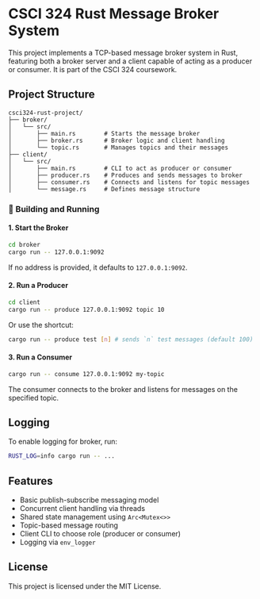 # CSCI 324 Rust Message Broker System

This project implements a TCP-based message broker system in Rust, featuring both a broker server and a client capable of acting as a producer or consumer. It is part of the CSCI 324 coursework.

## Project Structure

```
csci324-rust-project/
├── broker/
│   └── src/
│       ├── main.rs        # Starts the message broker
│       ├── broker.rs      # Broker logic and client handling
│       └── topic.rs       # Manages topics and their messages
├── client/
│   └── src/
│       ├── main.rs        # CLI to act as producer or consumer
│       ├── producer.rs    # Produces and sends messages to broker
│       ├── consumer.rs    # Connects and listens for topic messages
│       └── message.rs     # Defines message structure
```

### 🧪 Building and Running

#### 1. Start the Broker

```bash
cd broker
cargo run -- 127.0.0.1:9092
```

If no address is provided, it defaults to `127.0.0.1:9092`.

#### 2. Run a Producer

```bash
cd client
cargo run -- produce 127.0.0.1:9092 topic 10
```

Or use the shortcut:

```bash
cargo run -- produce test [n] # sends `n` test messages (default 100)
```

#### 3. Run a Consumer

```bash
cargo run -- consume 127.0.0.1:9092 my-topic
```

The consumer connects to the broker and listens for messages on the specified topic.

## Logging

To enable logging for broker, run:

```bash
RUST_LOG=info cargo run -- ...
```

## Features

- Basic publish-subscribe messaging model
- Concurrent client handling via threads
- Shared state management using `Arc<Mutex<>>`
- Topic-based message routing
- Client CLI to choose role (producer or consumer)
- Logging via `env_logger`

## License

This project is licensed under the MIT License.
